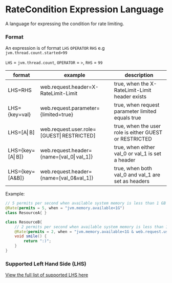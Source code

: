 # RateCondition Expression Language

A language for expressing the condition for rate limiting.

### Format

An expression is of format `LHS` `OPERATOR` `RHS` e.g `jvm.thread.count.started>99`

`LHS` = `jvm.thread.count`,  `OPERATOR` = `>`,  `RHS` = `99`

| format                | example                                        | description                                             |  
|-----------------------|------------------------------------------------|---------------------------------------------------------|
| LHS=RHS               | web.request.header=X-RateLimit-Limit           | true, when the X-RateLimit-Limit header exists          |  
| LHS={key=val}         | web.request.parameter={limited=true}           | true, when request parameter limited equals true        |  
| LHS=[A&#9122;B]       | web.request.user.role=[GUEST&#9122;RESTRICTED] | true, when the user role is either GUEST or RESTRICTED  |
| LHS={key=[A&#9122;B]} | web.request.header={name=[val_0&#9122;val_1]}  | true, when either val_0 or val_1 is set a header        |  
| LHS={key=[A&B]}       | web.request.header={name=[val_0&val_1]}        | true, when both val_0 and val_1 are set as headers      |  

Example:

```java
// 5 permits per second when available system memory is less than 1 GB
@Rate(permits = 5, when = "jvm.memory.available<1G")
class ResourceA{ }

class ResourceB{
    // 2 permits per second when available system memory is less than 1 GB, and user role is GUEST
    @Rate(permits = 2, when = "jvm.memory.available<1G & web.request.user.role=GUEST")
    void smile() {
        return ":)";
    }
}
```

### Supported Left Hand Side (LHS)

[View the full list of supported LHS here](https://github.com/poshjosh/rate-limiter/blob/master/docs/RATE-CONDITION-EXPRESSION-LANGUAGE.md)
